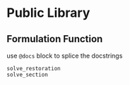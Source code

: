 # Public Library

## Formulation Function
use `@docs` block to splice the docstrings
```@docs
solve_restoration
solve_section
```
